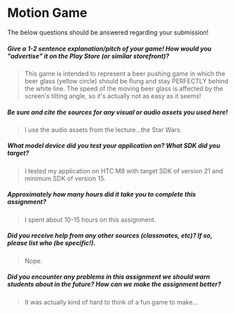 # Motion Game

The below questions should be answered regarding your submission!

##### Give a 1-2 sentence explanation/pitch of your game! How would you "advertise" it on the Play Store (or similar storefront)? #####
> This game is intended to represent a beer pushing game in which the beer glass (yellow circle) should be flung and stay PERFECTLY behind the white line. The speed of the moving beer glass is affected by the screen's tilting angle, so it's actually not as easy as it seems!


##### Be sure and cite the sources for any visual or audio assets you used here! #####
> I use the audio assets from the lecture...the Star Wars.


##### What model device did you test your application on? What SDK did you target? #####
> I tested my application on HTC M8 with target SDK of version 21 and minimum SDK of version 15.


##### Approximately how many hours did it take you to complete this assignment? #####
> I spent about 10-15 hours on this assignment.


##### Did you receive help from any other sources (classmates, etc)? If so, please list who (be specific!). #####
> Nope.


##### Did you encounter any problems in this assignment we should warn students about in the future? How can we make the assignment better? #####
> It was actually kind of hard to think of a fun game to make...
